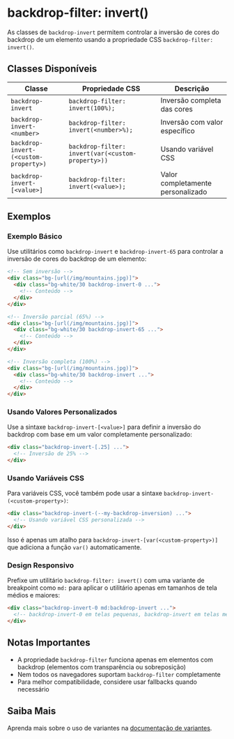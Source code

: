 # backdrop-filter: invert()

As classes de `backdrop-invert` permitem controlar a inversão de cores do backdrop de um elemento usando a propriedade CSS `backdrop-filter: invert()`.

## Classes Disponíveis

| Classe | Propriedade CSS | Descrição |
|--------|----------------|-----------|
| `backdrop-invert` | `backdrop-filter: invert(100%);` | Inversão completa das cores |
| `backdrop-invert-<number>` | `backdrop-filter: invert(<number>%);` | Inversão com valor específico |
| `backdrop-invert-(<custom-property>)` | `backdrop-filter: invert(var(<custom-property>))` | Usando variável CSS |
| `backdrop-invert-[<value>]` | `backdrop-filter: invert(<value>);` | Valor completamente personalizado |

## Exemplos

### Exemplo Básico

Use utilitários como `backdrop-invert` e `backdrop-invert-65` para controlar a inversão de cores do backdrop de um elemento:

```html
<!-- Sem inversão -->
<div class="bg-[url(/img/mountains.jpg)]">
  <div class="bg-white/30 backdrop-invert-0 ...">
    <!-- Conteúdo -->
  </div>
</div>

<!-- Inversão parcial (65%) -->
<div class="bg-[url(/img/mountains.jpg)]">
  <div class="bg-white/30 backdrop-invert-65 ...">
    <!-- Conteúdo -->
  </div>
</div>

<!-- Inversão completa (100%) -->
<div class="bg-[url(/img/mountains.jpg)]">
  <div class="bg-white/30 backdrop-invert ...">
    <!-- Conteúdo -->
  </div>
</div>
```

### Usando Valores Personalizados

Use a sintaxe `backdrop-invert-[<value>]` para definir a inversão do backdrop com base em um valor completamente personalizado:

```html
<div class="backdrop-invert-[.25] ...">
  <!-- Inversão de 25% -->
</div>
```

### Usando Variáveis CSS

Para variáveis CSS, você também pode usar a sintaxe `backdrop-invert-(<custom-property>)`:

```html
<div class="backdrop-invert-(--my-backdrop-inversion) ...">
  <!-- Usando variável CSS personalizada -->
</div>
```

Isso é apenas um atalho para `backdrop-invert-[var(<custom-property>)]` que adiciona a função `var()` automaticamente.

### Design Responsivo

Prefixe um utilitário `backdrop-filter: invert()` com uma variante de breakpoint como `md:` para aplicar o utilitário apenas em tamanhos de tela médios e maiores:

```html
<div class="backdrop-invert-0 md:backdrop-invert ...">
  <!-- backdrop-invert-0 em telas pequenas, backdrop-invert em telas médias+ -->
</div>
```

## Notas Importantes

- A propriedade `backdrop-filter` funciona apenas em elementos com backdrop (elementos com transparência ou sobreposição)
- Nem todos os navegadores suportam `backdrop-filter` completamente
- Para melhor compatibilidade, considere usar fallbacks quando necessário

## Saiba Mais

Aprenda mais sobre o uso de variantes na [documentação de variantes](../variants.md).

